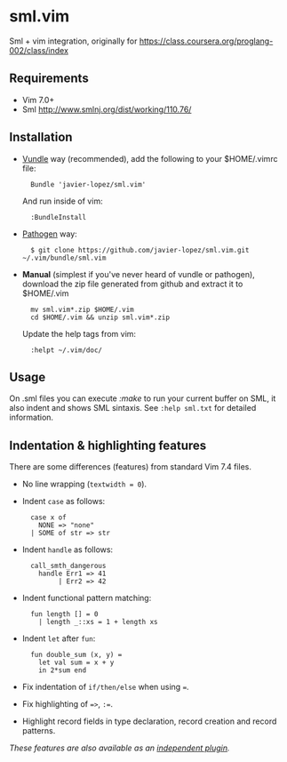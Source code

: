 sml.vim
=======

Sml + vim integration, originally for https://class.coursera.org/proglang-002/class/index

Requirements
------------

* Vim 7.0+
* Sml http://www.smlnj.org/dist/working/110.76/

Installation
------------

- [Vundle](https://github.com/gmarik/vundle) way (recommended), add the following to your $HOME/.vimrc file:

        Bundle 'javier-lopez/sml.vim'

    And run inside of vim:

        :BundleInstall

- [Pathogen](https://github.com/tpope/vim-pathogen) way:

        $ git clone https://github.com/javier-lopez/sml.vim.git ~/.vim/bundle/sml.vim

- **Manual** (simplest if you've never heard of vundle or pathogen), download the zip file generated from github and extract it to $HOME/.vim

        mv sml.vim*.zip $HOME/.vim
        cd $HOME/.vim && unzip sml.vim*.zip

    Update the help tags from vim:

        :helpt ~/.vim/doc/

Usage
-----

On .sml files you can execute *:make* to run your current buffer on SML, it also indent and shows SML sintaxis. See `:help sml.txt` for detailed information.

Indentation & highlighting features
-----------------------------------

There are some differences (features) from standard Vim 7.4 files.

- No line wrapping (`textwidth = 0`).

- Indent `case` as follows:

        case x of
          NONE => "none"
        | SOME of str => str

- Indent `handle` as follows:

        call_smth_dangerous
          handle Err1 => 41
               | Err2 => 42

- Indent functional pattern matching:

        fun length [] = 0
          | length _::xs = 1 + length xs

- Indent `let` after `fun`:

        fun double_sum (x, y) =
          let val sum = x + y
          in 2*sum end

- Fix indentation of `if/then/else` when using `=`.

- Fix highlighting of `=>`, `:=`.

- Highlight record fields in type declaration, record creation and record patterns.

_These features are also available as an [independent plugin](https://github.com/cypok/vim-sml)._
